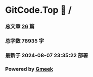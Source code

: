 # GitCode.Top :link: / 
### 总文章 [26](//archive.html) 篇 
### 总字数 78935 字
### 最新于 2024-08-07 23:35:22 部署 
### Powered by [Gmeek](https://github.com/Meekdai/Gmeek)
